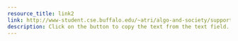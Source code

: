 ```yaml
---
resource_title: link2
link: http://www-student.cse.buffalo.edu/~atri/algo-and-society/support/refs/index.html,https://www.w3schools.com/howto/howto_js_copy_clipboard.asp
description: Click on the button to copy the text from the text field.
---
```

